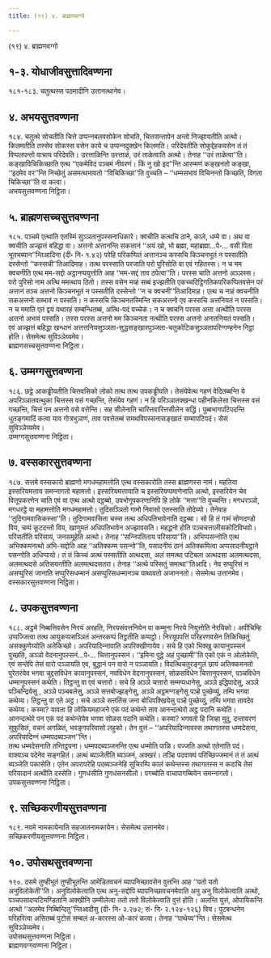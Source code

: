 ```yaml
---
title: (१९) ४. ब्राह्मणवग्गो

---
```

(१९) ४. ब्राह्मणवग्गो  


## १-३. योधाजीवसुत्तादिवण्णना

१८१-१८३. चतुत्थस्स पठमादीनि उत्तानत्थानेव।  


## ४. अभयसुत्तवण्णना

१८४. चतुत्थे सोचतीति चित्ते उप्पन्‍नबलवसोकेन सोचति, चित्तसन्तापेन अन्तो निज्झायतीति अत्थो। किलमतीति तस्सेव सोकस्स वसेन काये च उप्पन्‍नदुक्खेन किलमति। परिदेवतीति सोकुद्देहकवसेन तं तं विप्पलपन्तो वाचाय परिदेवति। उरत्ताळिन्ति उरत्ताळं, उरं ताळेत्वाति अत्थो। तेनाह ‘‘उरं ताळेत्वा’’ति। कङ्खाविचिकिच्छाति एत्थ ‘‘एकमेविदं पञ्‍चमं नीवरणं। किं नु खो इद’’न्ति आरम्मणं कङ्खनतो कङ्खा, ‘‘इदमेव वर’’न्ति निच्छेतुं असमत्थभावतो ‘‘विचिकिच्छा’’ति वुच्‍चति – ‘‘धम्मसभावं विचिनन्तो किच्छति, विगता चिकिच्छा’’ति वा कत्वा।  
अभयसुत्तवण्णना निट्ठिता।  


## ५. ब्राह्मणसच्‍चसुत्तवण्णना

१८५. पञ्‍चमे एत्थाति एतस्मिं सुञ्‍ञतानुपस्सनाधिकारे। क्‍वचीति कत्थचि ठाने, काले, धम्मे वा। अथ वा क्‍वचीति अज्झत्तं बहिद्धा वा। अत्तनो अत्तानन्ति सकत्तानं ‘‘अयं खो, भो ब्रह्मा, महाब्रह्मा…पे॰… वसी पिता भूतभब्यान’’न्तिआदिना (दी॰ नि॰ १.४२) परेहि परिकप्पितं अत्तानञ्‍च कस्सचि किञ्‍चनभूतं न पस्सतीति दस्सेन्तो ‘‘कस्सची’’तिआदिमाह। तत्थ परस्साति परजाति परो पुरिसोति वा एवं गहितस्स। न च मम क्‍वचनीति एत्थ मम-सद्दो अट्ठानप्पयुत्तोति आह ‘‘मम-सद्दं ताव ठपेत्वा’’ति। परस्स चाति अत्तनो अञ्‍ञस्स। परो पुरिसो नाम अत्थि ममत्थाय ठितो। तस्स वसेन मय्हं सब्बं इज्झतीति एकच्‍चदिट्ठिगतिकपरिकप्पितवसेन परं अत्तानं तञ्‍च अत्तनो किञ्‍चनभूतं न पस्सतीति दस्सेन्तो ‘‘न च क्‍वचनी’’तिआदिमाह। एत्थ च नाहं क्‍वचनीति सकअत्तनो सब्भावं न पस्सति। न कस्सचि किञ्‍चनतस्मिन्ति सकअत्तनो एव कस्सचि अत्तनियतं न पस्सति। न च ममाति एतं द्वयं यथारहं सम्बन्धितब्बं, अत्थि-पदं पच्‍चेकं। न च क्‍वचनि परस्स अत्ता अत्थीति परस्स अत्तनो अभावं पस्सति। तस्स परस्स अत्तनो मम किञ्‍चनता नत्थीति परस्स अत्तनो अनत्तनियतं पस्सति। एवं अज्झत्तं बहिद्धा खन्धानं अत्तत्तनियसुञ्‍ञता-सुद्धसङ्खारपुञ्‍जता-चतुकोटिकसुञ्‍ञतापरिग्गण्हनेन निट्ठा होति। सेसमेत्थ सुविञ्‍ञेय्यमेव।  
ब्राह्मणसच्‍चसुत्तवण्णना निट्ठिता।  


## ६. उम्मग्गसुत्तवण्णना

१८६. छट्ठे आकड्ढीयतीति चित्तवसिको लोको तत्थ तत्थ उपकड्ढीयति। तेसंयेवेत्थ गहणं वेदितब्बन्ति ये अपरिञ्‍ञातवत्थुका चित्तस्स वसं गच्छन्ति, तेसंयेव गहणं। न हि परिञ्‍ञातक्खन्धा पहीनकिलेसा चित्तस्स वसं गच्छन्ति, चित्तं पन अत्तनो वसे वत्तेन्ति। सह सीलेनाति चारित्तवारित्तसीलेन सद्धिं। पुब्बभागपटिपदन्ति धुतङ्गमादिं कत्वा याव गोत्रभुञाणं, ताव पवत्तेतब्बं समथविपस्सनासङ्खातं सम्मापटिपदं। सेसं सुविञ्‍ञेय्यमेव।  
उम्मग्गसुत्तवण्णना निट्ठिता।  


## ७. वस्सकारसुत्तवण्णना

१८७. सत्तमे वस्सकारो ब्राह्मणो मगधमहामत्तोति एत्थ वस्सकारोति तस्स ब्राह्मणस्स नामं। महतिया इस्सरियमत्ताय समन्‍नागतो महामत्तो। इस्सरियमत्तायाति च इस्सरियप्पमाणेनाति अत्थो, इस्सरियेन चेव वित्तूपकरणेन चाति एवं वा एत्थ अत्थो दट्ठब्बो, उपभोगूपकरणानिपि हि लोके ‘‘मत्ता’’ति वुच्‍चन्ति। मगधरञ्‍ञो, मगधरट्ठे वा महामत्तोति मगधमहामत्तो। तुदिसञ्‍ञितो गामो निवासो एतस्साति तोदेय्यो। तेनेवाह ‘‘तुदिगामवासिकस्सा’’ति। तुदिगामवासिता चस्स तत्थ अधिपतिभावेनाति दट्ठब्बा। सो हि तं गामं सोणदण्डो विय, चम्पं कूटदन्तो विय, खाणुमतं अधिपतिभावेन अज्झावसति। महद्धनो होति पञ्‍चचत्तालीसकोटिविभवो। परिसतीति परिसायं, जनसमूहेति अत्थो। तेनाह ‘‘सन्‍निपतिताय परिसाया’’ति। अभिप्पसन्‍नोति एत्थ अभिक्‍कमनत्थो अभि-सद्दोति आह ‘‘अतिक्‍कम्म पसन्‍नो’’ति, पसादनीयं ठानं अतिक्‍कमित्वा अप्पसादनीयट्ठाने पसन्‍नोति अधिप्पायो। तं तं किच्‍चं अत्थं पस्सतीति अत्थदसा, अलं समत्था पटिबला अत्थदसा अलमत्थदसा, अलमत्थदसे अतिसयन्तीति अलमत्थदसतरा। तेनाह ‘‘अत्थे पस्सितुं समत्था’’तिआदि। नेव सप्पुरिसं न असप्पुरिसं जानाति सप्पुरिसधम्मानं असप्पुरिसधम्मानञ्‍च याथावतो अजाननतो। सेसमेत्थ उत्तानमेव।  
वस्सकारसुत्तवण्णना निट्ठिता।  


## ८. उपकसुत्तवण्णना

१८८. अट्ठमे निब्बत्तिवसेन निरयं अरहति, निरयसंवत्तनियेन वा कम्मुना निरये नियुत्तोति नेरयिको। अवीचिम्हि उप्पज्‍जित्वा तत्थ आयुकप्पसञ्‍ञितं अन्तरकप्पं तिट्ठतीति कप्पट्ठो। निरयूपपत्तिं परिहरणवसेन तिकिच्छितुं असक्‍कुणेय्योति अतेकिच्छो। अपरियादिन्‍नावाति अपरिक्खीणायेव। सचे हि एको भिक्खु कायानुपस्सनं पुच्छति, अञ्‍ञो वेदनानुपस्सनं…पे॰… चित्तानुपस्सनं। ‘‘इमिना पुट्ठे अहं पुच्छामी’’ति एको एकं न ओलोकेति, एवं सन्तेपि तेसं वारो पञ्‍ञायति एव, बुद्धानं पन वारो न पञ्‍ञायति। विदत्थिचतुरङ्गुलं छायं अतिक्‍कमनतो पुरेतरंयेव भगवा चुद्दसविधेन कायानुपस्सनं, नवविधेन वेदनानुपस्सनं, सोळसविधेन चित्तानुपस्सनं, पञ्‍चविधेन धम्मानुपस्सनं कथेति। तिट्ठन्तु वा एवं चत्तारो। सचे हि अञ्‍ञे चत्तारो सम्मप्पधानेसु, अञ्‍ञे इद्धिपादेसु, अञ्‍ञे पञ्‍चिन्द्रियेसु , अञ्‍ञे पञ्‍चबलेसु, अञ्‍ञे सत्तबोज्झङ्गेसु, अञ्‍ञे अट्ठमग्गङ्गेसु पञ्हे पुच्छेय्युं, तम्पि भगवा कथेय्य। तिट्ठन्तु वा एते अट्ठ। सचे अञ्‍ञे सत्ततिंस जना बोधिपक्खियेसु पञ्हे पुच्छेय्युं, तम्पि भगवा तावदेव कथेय्य। कस्मा? यावता हि लोकियमहाजने एकं पदं कथेन्ते ताव आनन्दत्थेरो अट्ठ पदानि कथेति। आनन्दत्थेरे पन एकं पदं कथेन्तेयेव भगवा सोळस पदानि कथेति। कस्मा? भगवतो हि जिव्हा मुदु, दन्तावरणं सुफुसितं, वचनं अगळितं, भवङ्गपरिवासो लहुको। तेन वुत्तं – ‘‘अपरियादिन्‍नावस्स तथागतस्स धम्मदेसना, अपरियादिन्‍नं धम्मपदब्यञ्‍जन’’न्ति।  
तत्थ धम्मदेसनाति तन्तिट्ठपना। धम्मपदब्यञ्‍जनन्ति एत्थ धम्मोति पाळि। पज्‍जति अत्थो एतेनाति पदं। वाक्यञ्‍च पदेनेव सङ्गहितं। अत्थं ब्यञ्‍जेतीति ब्यञ्‍जनं, अक्खरं। तञ्हि पदवाक्यं परिच्छिज्‍जमानं तं तं अत्थं ब्यञ्‍जेति पकासेति। एतेन अपरापरेहि पदब्यञ्‍जनेहि सुचिरम्पि कालं कथेन्तस्स तथागतस्स न कदाचि तेसं परियादानं अत्थीति दस्सेति। गुणधंसीति गुणधंसनसीलो। पगब्बोति वाचापागब्बियेन समन्‍नागतो।  
उपकसुत्तवण्णना निट्ठिता।  


## ९. सच्छिकरणीयसुत्तवण्णना

१८९. नवमे नामकायेनाति सहजातनामकायेन। सेसमेत्थ उत्तानमेव।  
सच्छिकरणीयसुत्तवण्णना निट्ठिता।  


## १०. उपोसथसुत्तवण्णना

१९०. दसमे तुण्हीभूतं तुण्हीभूतन्ति आमेडितवचनं ब्यापनिच्छावसेन वुत्तन्ति आह ‘‘यतो यतो अनुविलोकेती’’ति। अनुविलोकेत्वाति एत्थ अनु-सद्दोपि ब्यापनिच्छावचनमेवाति अनु अनु विलोकेत्वाति अत्थो, पञ्‍चपसादप्पटिमण्डितानि अक्खीनि उम्मीलेत्वा ततो ततो विलोकेत्वाति वुत्तं होति। अलन्ति युत्तं, ओपायिकन्ति अत्थो ‘‘अलमेव निब्बिन्दितु’’न्तिआदीसु (दी॰ नि॰ २.२७२; सं॰ नि॰ २.१२४-१२६) विय। पुटबन्धनेन परिहरित्वा असितब्बं पुटोसं सम्बलं अ-कारस्स ओ-कारं कत्वा। तेनाह ‘‘पाथेय्य’’न्ति। सेसमेत्थ सुविञ्‍ञेय्यमेव।  
उपोसथसुत्तवण्णना निट्ठिता।  
ब्राह्मणवग्गवण्णना निट्ठिता।  
